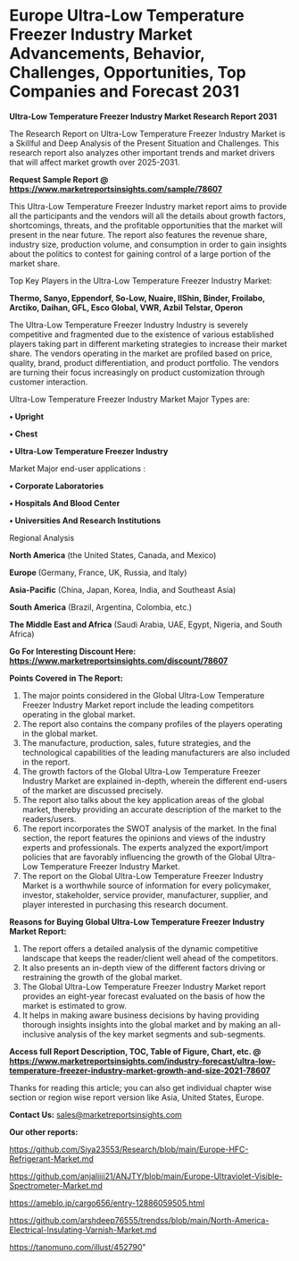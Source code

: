  # Europe Ultra-Low Temperature Freezer Industry Market Advancements, Behavior, Challenges, Opportunities, Top Companies and Forecast 2031

<strong>Ultra-Low Temperature Freezer Industry Market Research Report 2031</strong>

The Research Report on Ultra-Low Temperature Freezer Industry Market is a Skillful and Deep Analysis of the Present Situation and Challenges. This research report also analyzes other important trends and market drivers that will affect market growth over 2025-2031.

<strong>Request Sample Report @ <a href=https://www.marketreportsinsights.com/sample/78607>https://www.marketreportsinsights.com/sample/78607</a></strong>

This Ultra-Low Temperature Freezer Industry market report aims to provide all the participants and the vendors will all the details about growth factors, shortcomings, threats, and the profitable opportunities that the market will present in the near future. The report also features the revenue share, industry size, production volume, and consumption in order to gain insights about the politics to contest for gaining control of a large portion of the market share.

Top Key Players in the Ultra-Low Temperature Freezer Industry Market:

<strong>Thermo, Sanyo, Eppendorf, So-Low, Nuaire, IlShin, Binder, Froilabo, Arctiko, Daihan, GFL, Esco Global, VWR, Azbil Telstar, Operon</strong>

The Ultra-Low Temperature Freezer Industry Industry is severely competitive and fragmented due to the existence of various established players taking part in different marketing strategies to increase their market share. The vendors operating in the market are profiled based on price, quality, brand, product differentiation, and product portfolio. The vendors are turning their focus increasingly on product customization through customer interaction.

Ultra-Low Temperature Freezer Industry Market Major Types are:

<strong>• Upright

• Chest

• Ultra-Low Temperature Freezer Industry</strong>

Market Major end-user applications :

<strong>• Corporate Laboratories

• Hospitals And Blood Center

• Universities And Research Institutions</strong>

Regional Analysis

</u><strong><b>North America</b></strong> (the United States, Canada, and Mexico)

<strong><b>Europe </b></strong>(Germany, France, UK, Russia, and Italy)

<strong><b>Asia-Pacific</b></strong> (China, Japan, Korea, India, and Southeast Asia)

<strong><b>South America</b></strong> (Brazil, Argentina, Colombia, etc.)

<strong><b>The Middle East and Africa</b></strong> (Saudi Arabia, UAE, Egypt, Nigeria, and South Africa)

<strong>Go For Interesting Discount Here: <a href=https://www.marketreportsinsights.com/discount/78607>https://www.marketreportsinsights.com/discount/78607</a></strong>

<strong>Points Covered in The Report:</strong>
<ol>
  <li>The major points considered in the Global Ultra-Low Temperature Freezer Industry Market report include the leading competitors operating in the global market.</li>
  <li>The report also contains the company profiles of the players operating in the global market.</li>
  <li>The manufacture, production, sales, future strategies, and the technological capabilities of the leading manufacturers are also included in the report.</li>
  <li>The growth factors of the Global Ultra-Low Temperature Freezer Industry Market are explained in-depth, wherein the different end-users of the market are discussed precisely.</li>
  <li>The report also talks about the key application areas of the global market, thereby providing an accurate description of the market to the readers/users.</li>
  <li>The report incorporates the SWOT analysis of the market. In the final section, the report features the opinions and views of the industry experts and professionals. The experts analyzed the export/import policies that are favorably influencing the growth of the Global Ultra-Low Temperature Freezer Industry Market.</li>
  <li>The report on the Global Ultra-Low Temperature Freezer Industry Market is a worthwhile source of information for every policymaker, investor, stakeholder, service provider, manufacturer, supplier, and player interested in purchasing this research document.</li>
</ol>
<strong>Reasons for Buying Global Ultra-Low Temperature Freezer Industry Market Report:</strong>

<ol>
  <li>The report offers a detailed analysis of the dynamic competitive landscape that keeps the reader/client well ahead of the competitors.</li>
  <li>It also presents an in-depth view of the different factors driving or restraining the growth of the global market.</li>
  <li>The Global Ultra-Low Temperature Freezer Industry Market report provides an eight-year forecast evaluated on the basis of how the market is estimated to grow.</li>
  <li>It helps in making aware business decisions by having providing thorough insights insights into the global market and by making an all-inclusive analysis of the key market segments and sub-segments.</li>
</ol>
<strong>Access full Report Description, TOC, Table of Figure, Chart, etc. @ <a href=https://www.marketreportsinsights.com/industry-forecast/ultra-low-temperature-freezer-industry-market-growth-and-size-2021-78607>https://www.marketreportsinsights.com/industry-forecast/ultra-low-temperature-freezer-industry-market-growth-and-size-2021-78607</a></strong>


Thanks for reading this article; you can also get individual chapter wise section or region wise report version like Asia, United States, Europe.

<strong>Contact Us:</strong>
sales@marketreportsinsights.com

<strong>Our other reports:</strong>

<a href=https://github.com/Siya23553/Research/blob/main/Europe-HFC-Refrigerant-Market.md>https://github.com/Siya23553/Research/blob/main/Europe-HFC-Refrigerant-Market.md</a>

<a href=https://github.com/anjaliiii21/ANJTY/blob/main/Europe-Ultraviolet-Visible-Spectrometer-Market.md>https://github.com/anjaliiii21/ANJTY/blob/main/Europe-Ultraviolet-Visible-Spectrometer-Market.md</a>

<a href=https://ameblo.jp/cargo656/entry-12886059505.html>https://ameblo.jp/cargo656/entry-12886059505.html</a>

<a href=https://github.com/arshdeep76555/trendss/blob/main/North-America-Electrical-Insulating-Varnish-Market.md>https://github.com/arshdeep76555/trendss/blob/main/North-America-Electrical-Insulating-Varnish-Market.md</a>

<a href=https://tanomuno.com/illust/452790>https://tanomuno.com/illust/452790</a>"
